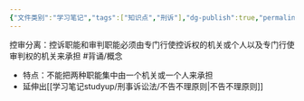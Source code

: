 ```yaml
---
{"文件类别":"学习笔记","tags":["知识点","刑诉"],"dg-publish":true,"permalink":"/学习笔记studyup/刑事诉讼法/控审分离/","dgPassFrontmatter":true,"created":"2024-09-12T12:21:12.707+08:00","updated":"2024-12-07T20:00:20.935+08:00"}
---
```


控审分离：控诉职能和审判职能必须由专门行使控诉权的机关或个人以及专门行使审判权的机关来承担 #背诵/概念 
- 特点：不能把两种职能集中由一个机关或一个人来承担
- 延伸出[[学习笔记studyup/刑事诉讼法/不告不理原则\|不告不理原则]]